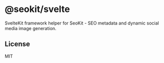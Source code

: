 # @seokit/svelte

SvelteKit framework helper for SeoKit - SEO metadata and dynamic social media image generation.

## License

MIT
